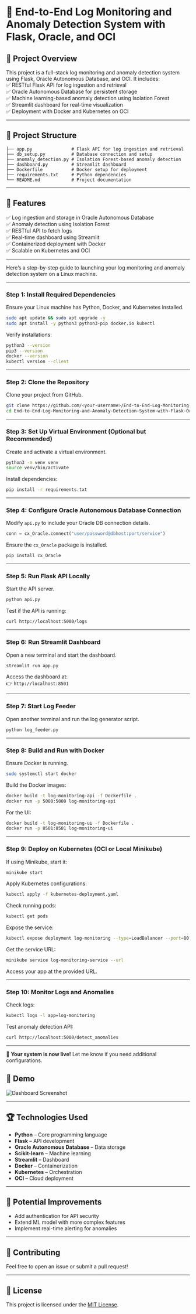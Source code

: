 # 🚀 **End-to-End Log Monitoring and Anomaly Detection System with Flask, Oracle, and OCI**  
 

## 📝 **Project Overview**  
This project is a full-stack log monitoring and anomaly detection system using Flask, Oracle Autonomous Database, and OCI. It includes:  
✅ RESTful Flask API for log ingestion and retrieval  
✅ Oracle Autonomous Database for persistent storage  
✅ Machine learning-based anomaly detection using Isolation Forest  
✅ Streamlit dashboard for real-time visualization  
✅ Deployment with Docker and Kubernetes on OCI  

---

## 📂 **Project Structure**  
```
├── app.py               # Flask API for log ingestion and retrieval
├── db_setup.py          # Database connection and setup
├── anomaly_detection.py # Isolation Forest-based anomaly detection
├── dashboard.py         # Streamlit dashboard
├── Dockerfile           # Docker setup for deployment
├── requirements.txt     # Python dependencies
└── README.md            # Project documentation
```

---

## 🎯 **Features**  
✅ Log ingestion and storage in Oracle Autonomous Database  
✅ Anomaly detection using Isolation Forest  
✅ RESTful API to fetch logs  
✅ Real-time dashboard using Streamlit  
✅ Containerized deployment with Docker  
✅ Scalable on Kubernetes and OCI  

---

Here’s a step-by-step guide to launching your log monitoring and anomaly detection system on a Linux machine.

---

### **Step 1: Install Required Dependencies**  
Ensure your Linux machine has Python, Docker, and Kubernetes installed.

```bash
sudo apt update && sudo apt upgrade -y
sudo apt install -y python3 python3-pip docker.io kubectl
```

Verify installations:

```bash
python3 --version
pip3 --version
docker --version
kubectl version --client
```

---

### **Step 2: Clone the Repository**  
Clone your project from GitHub.

```bash
git clone https://github.com/<your-username>/End-to-End-Log-Monitoring-and-Anomaly-Detection-System-with-Flask-Oracle-and-OCI.git
cd End-to-End-Log-Monitoring-and-Anomaly-Detection-System-with-Flask-Oracle-and-OCI

```

---

### **Step 3: Set Up Virtual Environment (Optional but Recommended)**  
Create and activate a virtual environment.

```bash
python3 -m venv venv
source venv/bin/activate
```

Install dependencies:

```bash
pip install -r requirements.txt
```

---

### **Step 4: Configure Oracle Autonomous Database Connection**  
Modify `api.py` to include your Oracle DB connection details.

```python
conn = cx_Oracle.connect("user/password@dbhost:port/service")
```

Ensure the `cx_Oracle` package is installed.

```bash
pip install cx_Oracle
```

---

### **Step 5: Run Flask API Locally**  
Start the API server.

```bash
python api.py
```

Test if the API is running:

```bash
curl http://localhost:5000/logs
```

---

### **Step 6: Run Streamlit Dashboard**  
Open a new terminal and start the dashboard.

```bash
streamlit run app.py
```

Access the dashboard at:  
👉 `http://localhost:8501`

---

### **Step 7: Start Log Feeder**  
Open another terminal and run the log generator script.

```bash
python log_feeder.py
```

---

### **Step 8: Build and Run with Docker**  
Ensure Docker is running.

```bash
sudo systemctl start docker
```

Build the Docker images:

```bash
docker build -t log-monitoring-api -f Dockerfile .
docker run -p 5000:5000 log-monitoring-api
```

For the UI:

```bash
docker build -t log-monitoring-ui -f Dockerfile .
docker run -p 8501:8501 log-monitoring-ui
```

---

### **Step 9: Deploy on Kubernetes (OCI or Local Minikube)**  
If using Minikube, start it:

```bash
minikube start
```

Apply Kubernetes configurations:

```bash
kubectl apply -f kubernetes-deployment.yaml
```

Check running pods:

```bash
kubectl get pods
```

Expose the service:

```bash
kubectl expose deployment log-monitoring --type=LoadBalancer --port=80
```

Get the service URL:

```bash
minikube service log-monitoring-service --url
```

Access your app at the provided URL.

---

### **Step 10: Monitor Logs and Anomalies**  
Check logs:

```bash
kubectl logs -l app=log-monitoring
```

Test anomaly detection API:

```bash
curl http://localhost:5000/detect_anomalies
```

---

🚀 **Your system is now live!** Let me know if you need additional configurations.

## 📸 **Demo**  
![Dashboard Screenshot](https://via.placeholder.com/800x400?text=Demo+Screenshot)  

---

## 🏆 **Technologies Used**  
- **Python** – Core programming language  
- **Flask** – API development  
- **Oracle Autonomous Database** – Data storage  
- **Scikit-learn** – Machine learning  
- **Streamlit** – Dashboard  
- **Docker** – Containerization  
- **Kubernetes** – Orchestration  
- **OCI** – Cloud deployment  

---

## 🚨 **Potential Improvements**  
- Add authentication for API security  
- Extend ML model with more complex features  
- Implement real-time alerting for anomalies  

---

## 🙌 **Contributing**  
Feel free to open an issue or submit a pull request!  

---

## 📄 **License**  
This project is licensed under the [MIT License](LICENSE).  
